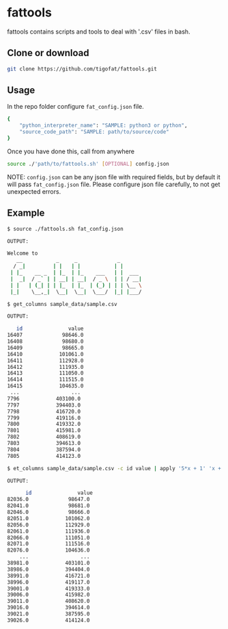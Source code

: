 # fattools

fattools contains scripts and tools to deal with '.csv' files in bash.

## Clone or download

```bash
git clone https://github.com/tigofat/fattools.git
```
## Usage

In the repo folder configure `fat_config.json` file.

```bash
{
    "python_interpreter_name": "SAMPLE: python3 or python",
    "source_code_path": "SAMPLE: path/to/source/code"
}
```

Once you have done this, call from anywhere
```bash
source ./'path/to/fattools.sh' [OPTIONAL] config.json
```

NOTE: `config.json` can be any json file with required fields, but by default it will pass `fat_config.json` file. 
Please configure json file carefully, to not get unexpected errors.

## Example

```bash
$ source ./fattools.sh fat_config.json

OUTPUT:

Welcome to
   __           _     _             _       
  / _|         | |   | |           | |      
 | |_    __ _  | |_  | |_    ___   | |  ___ 
 |  _|  / _` | | __| | __|  / _ \  | | / __|
 | |   | (_| | | |_  | |_  | (_) | | | \__ \
 |_|    \__,_|  \__|  \__|  \___/  |_| |___/
 ```
 
 ```bash
 $ get_columns sample_data/sample.csv
 
 OUTPUT:
 
    id               value  
16407             98646.0  
16408             98680.0  
16409             98665.0  
16410            101061.0  
16411            112928.0  
16412            111935.0  
16413            111050.0  
16414            111515.0  
16415            104635.0  
  ...                 ...   
 7796            403100.0  
 7797            394403.0  
 7798            416720.0  
 7799            419116.0  
 7800            419332.0  
 7801            415981.0  
 7802            408619.0  
 7803            394613.0  
 7804            387594.0  
 7805            414123.0
 
 ```
 
 ```bash
 $ et_columns sample_data/sample.csv -c id value | apply '5*x + 1' 'x + 1'
 
 OUTPUT:
 
       id               value  
 82036.0             98647.0  
 82041.0             98681.0  
 82046.0             98666.0  
 82051.0            101062.0  
 82056.0            112929.0  
 82061.0            111936.0  
 82066.0            111051.0  
 82071.0            111516.0  
 82076.0            104636.0    
     ...                 ...   
 38981.0            403101.0  
 38986.0            394404.0  
 38991.0            416721.0  
 38996.0            419117.0  
 39001.0            419333.0  
 39006.0            415982.0  
 39011.0            408620.0  
 39016.0            394614.0  
 39021.0            387595.0  
 39026.0            414124.0
 ```
